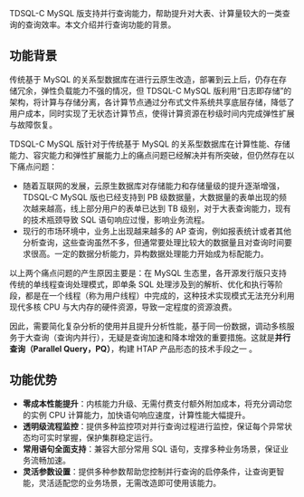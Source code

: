 TDSQL-C MySQL 版支持并行查询能力，帮助提升对大表、计算量较大的一类查询的查询效率。本文介绍并行查询功能的背景。

## 功能背景
传统基于 MySQL 的关系型数据库在进行云原生改造，部署到云上后，仍存在存储冗余，弹性负载能力不强的情况，但 TDSQL-C MySQL 版利用“日志即存储”的架构，将计算与存储分离，各计算节点通过分布式文件系统共享底层存储，降低了用户成本，同时实现了无状态计算节点，使得计算资源在秒级时间内完成弹性扩展与故障恢复。

TDSQL-C MySQL 版针对于传统基于 MySQL 的关系型数据库在计算性能、存储能力、容灾能力和弹性扩展能力上的痛点问题已经解决并有所突破，但仍然存在以下痛点问题：
- 随着互联网的发展，云原生数据库对存储能力和存储量级的提升逐渐增强，TDSQL-C MySQL 版也已经支持到 PB 级数据量，大数据量的表单出现的频次越来越高，线上部分用户的表单已达到 TB 级别，对于大表查询能力，现有的技术瓶颈导致 SQL 语句响应过慢，影响业务流程。
- 现行的市场环境中，业务上出现越来越多的 AP 查询，例如报表统计或者其他分析查询，这些查询虽然不多，但通常要处理比较大的数据量且对查询时间要求很高。一定的数据分析能力，异构数据处理能力开始成为标配能力。

以上两个痛点问题的产生原因主要是：在 MySQL 生态里，各开源发行版只支持传统的单线程查询处理模式，即单条 SQL 处理涉及到的解析、优化和执行等阶段，都是在一个线程（称为用户线程）中完成的，这种技术实现模式无法充分利用现代多核 CPU 与大内存的硬件资源，导致一定程度的资源浪费。

因此，需要简化复杂分析的使用并且提升分析性能，基于同一份数据，调动多核服务于大查询（查询内并行），无疑是查询加速和降本增效的重要措施。这就是**并行查询（Parallel Query，PQ）**，构建 HTAP 产品形态的技术手段之一 。

## 功能优势
- **零成本性能提升**：内核能力升级、无需付费支付额外附加成本，将充分调动您的实例 CPU 计算能力，加快语句响应速度，计算性能大幅提升。
- **透明级流程监控**：提供多种监控项对并行查询过程进行监控，保证每个异常状态均可实时掌握，保护集群稳定运行。
- **常用语句全面支持**：兼容大部分常用 SQL 语句，支撑多种业务场景，保证业务流畅加速。
- **灵活参数设置**：提供多种参数帮助您控制并行查询的启停条件，让查询更智能，灵活适配您的业务场景，无需改造即可使用该能力。
